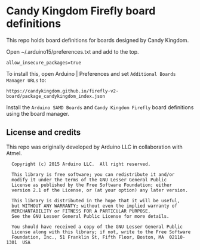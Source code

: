# Candy Kingdom Firefly board definitions

This repo holds board definitions for boards designed by Candy Kingdom.

Open ~/.arduino15/preferences.txt and add to the top.

```
allow_insecure_packages=true
```

To install this, open Arduino | Preferences and set `Additional Boards Manager
URLs` to:

```
https://candykingdom.github.io/firefly-v2-board/package_candykingdom_index.json
```

Install the `Arduino SAMD Boards` and `Candy Kingdom Firefly` board definitions
using the board manager.

## License and credits

This repo was originally developed by Arduino LLC in collaboration with Atmel.

```
  Copyright (c) 2015 Arduino LLC.  All right reserved.

  This library is free software; you can redistribute it and/or
  modify it under the terms of the GNU Lesser General Public
  License as published by the Free Software Foundation; either
  version 2.1 of the License, or (at your option) any later version.

  This library is distributed in the hope that it will be useful,
  but WITHOUT ANY WARRANTY; without even the implied warranty of
  MERCHANTABILITY or FITNESS FOR A PARTICULAR PURPOSE.
  See the GNU Lesser General Public License for more details.

  You should have received a copy of the GNU Lesser General Public
  License along with this library; if not, write to the Free Software
  Foundation, Inc., 51 Franklin St, Fifth Floor, Boston, MA  02110-1301  USA
```

